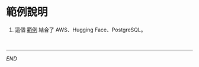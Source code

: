 # 範例說明

1. 這個 [範例](https://github.com/build-on-aws/llm-rag-vectordb-python/tree/main/ingredient-to-recipe) 結合了 AWS、Hugging Face、PostgreSQL。

<br>

___

_END_